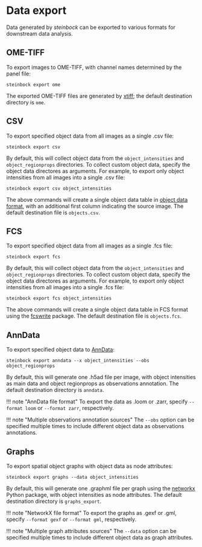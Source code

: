 # Data export

Data generated by *steinbock* can be exported to various formats for downstream data analysis.

## OME-TIFF

To export images to OME-TIFF, with channel names determined by the panel file:

    steinbock export ome

The exported OME-TIFF files are generated by [xtiff](https://github.com/BodenmillerGroup/xtiff); the default destination directory is `ome`.

## CSV

To export specified object data from all images as a single .csv file:

    steinbock export csv

By default, this will collect object data from the `object_intensities` and `object_regionprops` directories. To collect custom object data, specify the object data directores as arguments. For example, to export only object intensities from all images into a single .csv file:

    steinbock export csv object_intensities

The above commands will create a single object data table in [object data format](../specs/file-types.md#object-data), with an additional first column indicating the source image. The default destination file is `objects.csv`.

## FCS

To export specified object data from all images as a single .fcs file:

    steinbock export fcs

By default, this will collect object data from the `object_intensities` and `object_regionprops` directories. To collect custom object data, specify the object data directores as arguments. For example, to export only object intensities from all images into a single .fcs file:

    steinbock export fcs object_intensities

The above commands will create a single object data table in FCS format using the [fcswrite](https://github.com/ZELLMECHANIK-DRESDEN/fcswrite) package. The default destination file is `objects.fcs`.

## AnnData

To export specified object data to [AnnData](https://github.com/theislab/anndata):

    steinbock export anndata --x object_intensities --obs object_regionprops

By default, this will generate one .h5ad file per image, with object intensities as main data and object regionprops as observations annotation. The default destination directory is `anndata`.

!!! note "AnnData file format"
    To export the data as .loom or .zarr, specify `--format loom` or `--format zarr`, respectively.

!!! note "Multiple observations annotation sources"
    The `--obs` option can be specified multiple times to include different object data as observations annotations.

## Graphs

To export spatial object graphs with object data as node attributes:

    steinbock export graphs --data object_intensities

By default, this will generate one .graphml file per graph using the [networkx](https://networkx.org) Python package, with object intensities as node attributes. The default destination directory is `graphs_export`.

!!! note "NetworkX file format"
    To export the graphs as .gexf or .gml, specify `--format gexf` or `--format gml`, respectively.

!!! note "Multiple graph attributes sources"
    The `--data` option can be specified multiple times to include different object data as graph attributes.
